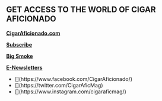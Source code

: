 ## GET ACCESS TO THE WORLD OF CIGAR AFICIONADO

**[CigarAficionado.com](http://cigaraficionado.com/)**

**[Subscribe](https://sub.cigaraficionado.com/pubs/M5/CGA/CA-Sub-risk-freeSteveHarvey.jsp?cds_page_id=213756&cds_mag_code=CGA&id=1521211271044&lsid=80750941110027915&vid=1)**

**[Big Smoke](http://www.bigsmokemiami.com/)**

**[E-Newsletters](http://newsletters.cigaraficionado.com/)**

<ul class="u-list-inline">
    <li class="list-inline-item mr-0">[<i class="fab fa-facebook-f" data-fa-transform="shrink-3.5 down-1.6 right-1.25" data-fa-mask="fas fa-circle"></i>](https://www.facebook.com/CigarAficionado/)</li>
    <li class="list-inline-item mr-0">[<i class="fab fa-twitter" data-fa-transform="shrink-3.5 down-1.6 right-1.25" data-fa-mask="fas fa-circle"></i>](https://twitter.com/CigarAficMag)</li>
    <li class="list-inline-item mr-0">[<i class="fab fa-instagram" data-fa-transform="shrink-3.5 down-1.6 right-1.25" data-fa-mask="fas fa-circle"></i>](https://www.instagram.com/cigaraficmag/)</li>
</ul>
